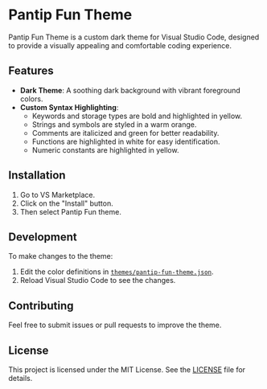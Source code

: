 # Pantip Fun Theme

Pantip Fun Theme is a custom dark theme for Visual Studio Code, designed to provide a visually appealing and comfortable coding experience.

## Features

- **Dark Theme**: A soothing dark background with vibrant foreground colors.
- **Custom Syntax Highlighting**:
  - Keywords and storage types are bold and highlighted in yellow.
  - Strings and symbols are styled in a warm orange.
  - Comments are italicized and green for better readability.
  - Functions are highlighted in white for easy identification.
  - Numeric constants are highlighted in yellow.

## Installation

1. Go to VS Marketplace.
2. Click on the "Install" button.
3. Then select Pantip Fun theme.
  
## Development

To make changes to the theme:

1. Edit the color definitions in [`themes/pantip-fun-theme.json`](themes/pantip-fun-theme.json).
2. Reload Visual Studio Code to see the changes.

## Contributing

Feel free to submit issues or pull requests to improve the theme.

## License

This project is licensed under the MIT License. See the [LICENSE](LICENSE) file for details.